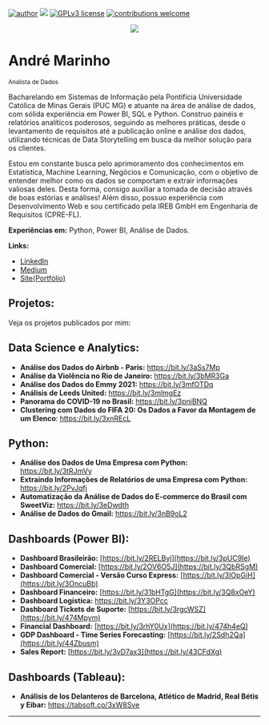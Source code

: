 [![author](https://img.shields.io/badge/author-andremaarinho-red.svg)](https://www.linkedin.com/in/andremaarinho/) [![](https://img.shields.io/badge/python-3.7+-blue.svg)](https://www.python.org/downloads/release/python-365/) [![GPLv3 license](https://img.shields.io/badge/License-GPLv3-blue.svg)](http://perso.crans.org/besson/LICENSE.html) [![contributions welcome](https://img.shields.io/badge/contributions-welcome-brightgreen.svg?style=flat)](https://github.com/carlosfab/data_science/issues)

<p align="center">
  <img src="https://raw.githubusercontent.com/andremarinho17/data_projects/master/banner.png" >
</p>

# André Marinho
<sub>Analista de Dados</sub>

Bacharelando em Sistemas de Informação pela Pontifícia Universidade Católica de Minas Gerais (PUC MG) e atuante na área de análise de dados, com sólida experiência em Power BI, SQL e Python. Construo painéis e relatórios analíticos poderosos, seguindo as melhores práticas, desde o levantamento de requisitos até a publicação online e análise dos dados, utilizando técnicas de Data Storytelling em busca da melhor solução para os clientes.

Estou em constante busca pelo aprimoramento dos conhecimentos em Estatística, Machine Learning, Negócios e Comunicação, com o objetivo de entender melhor como os dados se comportam e extrair informações valiosas deles. Desta forma, consigo auxiliar a tomada de decisão através de boas estórias e análises! Além disso, possuo experiência com Desenvolvimento Web e sou certificado pela IREB GmbH em Engenharia de Requisitos (CPRE-FL).

**Experiências em:** Python, Power BI, Análise de Dados.

**Links:**
* [LinkedIn](https://www.linkedin.com/in/andremaarinho/)
* [Medium](https://andremaarinho.medium.com/)
* [Site(Portfólio)](https://andremaarinho.wixsite.com/meu-site)


## Projetos:
Veja os projetos publicados por mim:

## Data Science e Analytics:
* **Análise dos Dados do Airbnb - Paris:** https://bit.ly/3aSs7Mp
* **Análise da Violência no Rio de Janeiro:** https://bit.ly/3bMR3Ga
* **Análise dos Dados do Emmy 2021:** https://bit.ly/3mfOTDq
* **Análisis de Leeds United:** https://bit.ly/3mlmgEz
* **Panorama do COVID-19 no Brasil:** https://bit.ly/3pnjBNQ
* **Clustering com Dados do FIFA 20: Os Dados a Favor da Montagem de um Elenco**: https://bit.ly/3xnREcL


## Python:
* **Análise dos Dados de Uma Empresa com Python:** https://bit.ly/3tRJmVy
* **Extraindo Informações de Relatórios de uma Empresa com Python:** https://bit.ly/2PvJqfj
* **Automatização da Análise de Dados do E-commerce do Brasil com SweetViz:** https://bit.ly/3eDwdth
* **Análise de Dados do Gmail:** https://bit.ly/3nB9oL2

## Dashboards (Power BI):
* **Dashboard Brasileirão:** [https://bit.ly/2RELByj](https://bit.ly/3pUC9Ie)
* **Dashboard Comercial:** [https://bit.ly/2OV6O5J](https://bit.ly/3QbRSgM)
* **Dashboard Comercial - Versão Curso Express:** [https://bit.ly/3lOpGiH](https://bit.ly/3OncuBb)
* **Dashboard Financeiro:** [https://bit.ly/31bHTgG](https://bit.ly/3Q8xOeY)
* **Dashboard Logística:**  https://bit.ly/3Y3OPcc
* **Dashboard Tickets de Suporte:** [https://bit.ly/3rgcWSZ](https://bit.ly/474Mpym)
* **Financial Dashboard:** [https://bit.ly/3rhY0Ux](https://bit.ly/474h4eQ)
* **GDP Dashboard - Time Series Forecasting:** [https://bit.ly/2Sdh2Qa](https://bit.ly/44Zbusm)
* **Sales Report:** [https://bit.ly/3vD7ax3](https://bit.ly/43CFdXg)

## Dashboards (Tableau):
* **Análisis de los Delanteros de Barcelona, Atlético de Madrid, Real Bétis y Eibar:** https://tabsoft.co/3xW8Sve

---





